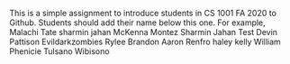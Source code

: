 This is a simple assignment to introduce students in CS 1001 FA 2020 to Github. Students should add their name below this one. For example,
Malachi Tate 
sharmin jahan
McKenna Montez
Sharmin Jahan Test
Devin Pattison
Evildarkzombies
Rylee Brandon
Aaron Renfro
haley kelly
William Phenicie
Tulsano Wibisono

